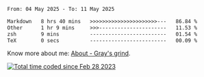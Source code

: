 <!--START_SECTION:waka-->

```txt
From: 04 May 2025 - To: 11 May 2025

Markdown   8 hrs 40 mins   >>>>>>>>>>>>>>>>>>>>>>---   86.84 %
Other      1 hr 9 mins     >>>----------------------   11.53 %
zsh        9 mins          -------------------------   01.54 %
TeX        0 secs          -------------------------   00.09 %
```

<!--END_SECTION:waka-->

<!-- [![grayxu's github stats](https://github-readme-stats.vercel.app/api?username=grayxu&count_private=true&show_icons=true)](https://github.com/grayxu) -->

Know more about me: [About - Gray's grind](https://www.grayxu.cn/).
<p align="left">
  <a href="https://wakatime.com/@c69eb31e-43a1-463f-8968-c3449e386f57"><img src="https://wakatime.com/badge/user/c69eb31e-43a1-463f-8968-c3449e386f57.svg" title="Total time coded since Feb 28 2023" /></a>
</p>

